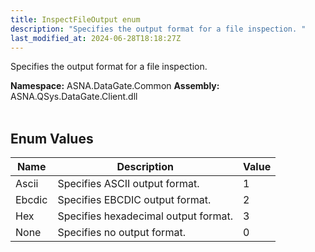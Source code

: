 ```yaml
---
title: InspectFileOutput enum
description: "Specifies the output format for a file inspection. "
last_modified_at: 2024-06-28T18:18:27Z
---
```


Specifies the output format for a file inspection.

**Namespace:** ASNA.DataGate.Common
**Assembly:** ASNA.QSys.DataGate.Client.dll
<br>
<br>

## Enum Values

| Name | Description | Value
| --- | --- | --- 
| Ascii | Specifies ASCII output format. | 1 |
| Ebcdic | Specifies EBCDIC output format. | 2 |
| Hex | Specifies hexadecimal output format. | 3 |
| None | Specifies no output format. | 0 |
